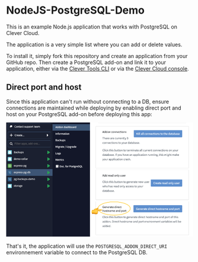 # NodeJS-PostgreSQL-Demo

This is an example Node.js application that works with PostgreSQL on Clever Cloud.

The application is a very simple list where you can add or delete values.

To install it, simply fork this repository and create an application from your GitHub repo.
Then create a PostgreSQL add-on and link it to your application, either via the <a href="https://www.clever-cloud.com/doc/clever-tools/getting_started/" target="_blank">Clever Tools CLI</a> or via the <a href="https://console.clever-cloud.com/" target="_blank">Clever Cloud console</a>.

## Direct port and host

Since this application can't run without connecting to a DB, ensure connections are maintained while deploying by enabling direct port and host on your PostgreSQL add-on before deploying this app:

![direct host and port creation on Clever Cloud console](.github/assets/direct-host.png)

That's it, the application will use the `POSTGRESQL_ADDON_DIRECT_URI` environnement variable to connect to the PostgreSQL DB.
